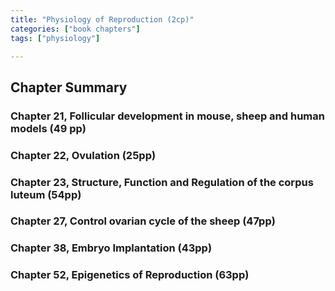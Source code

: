 ```yaml
---
title: "Physiology of Reproduction (2cp)"
categories: ["book chapters"]
tags: ["physiology"]

---
```

## Chapter Summary
### Chapter 21, Follicular development in mouse, sheep and human models (49 pp)

### Chapter 22, Ovulation (25pp)

### Chapter 23, Structure, Function and Regulation of the corpus luteum (54pp)

### Chapter 27, Control ovarian cycle of the sheep (47pp)

### Chapter 38, Embryo Implantation (43pp)

### Chapter 52, Epigenetics of Reproduction (63pp)
